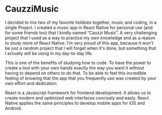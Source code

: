 # CauzziMusic

I decided to mix two of my favorite hobbies together, music and coding, in a single Project. I created a music app in React Native for personal use (and for some friends too) that I kindly named “Cauzzi Music”. A very challenging project that I used as a way to practice my own knowledge and as a reason to study more of React Native. I’m very proud of this app, because it won't be just a random project that I will forget when it's done, but something that I actually will be using in my day-to-day life.

This is one of the benefits of studying how to code. To have the power to create a tool with your own hands exactly the way you want it without having to depend on others to do that. To be able to feel this incredible feeling of knowing that the app that you frequently use was created by your own effort and dedication.

React is a Javascript framework for frontend development. It allows us to create modern and optimized web interfaces concisely and easly. React Native applies the same principles to develop mobile apps for iOS and Android.
